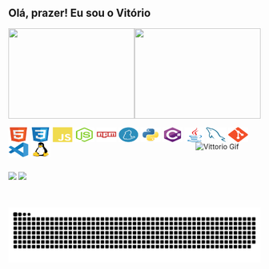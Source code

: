## Olá, prazer! Eu sou o Vitório

<div align="center">
  <div style="display: flex;">
    <img height="180em"
         style="width: 100%;"
         src="https://github-readme-stats.vercel.app/api?username=vittoriogomes&show_icons=true&theme=dracula&include_all_commits=true&count_private=true"
     />
    <img height="180em"
         style="width: 100%;"
         src="https://github-readme-stats.vercel.app/api/top-langs/?username=rafaballerini&layout=compact&langs_count=7&theme=dracula"
     />
  </div>
</div>

<div style="display: inline_block">
  <br>
  <img align="center" alt="HTML icon" height="30" width="40" src="https://raw.githubusercontent.com/devicons/devicon/master/icons/html5/html5-original.svg">
  <img align="center" alt="CSS icon" height="30" width="40" src="https://raw.githubusercontent.com/devicons/devicon/master/icons/css3/css3-original.svg">
  <img align="center" alt="Javascirpt icon" height="30" width="40" src="https://raw.githubusercontent.com/devicons/devicon/master/icons/javascript/javascript-plain.svg">
  <img align="center" alt="NodeJS icon" height="30" width="40" src="https://raw.githubusercontent.com/devicons/devicon/master/icons/nodejs/nodejs-plain.svg">
  <img align="center" alt="npm icon" height="30" width="40" src="https://raw.githubusercontent.com/devicons/devicon/master/icons/npm/npm-original-wordmark.svg">
  <img align="center" alt="yarn icon" height="30" width="40" src="https://raw.githubusercontent.com/devicons/devicon/master/icons/yarn/yarn-original.svg">
  <img align="center" alt="Python icon" height="30" width="40" src="https://raw.githubusercontent.com/devicons/devicon/master/icons/python/python-original.svg">
  <img align="center" alt="Csharp icon" height="30" width="40" src="https://raw.githubusercontent.com/devicons/devicon/master/icons/csharp/csharp-original.svg">
  <img align="center" alt="Java icon" height="30" width="40" src="https://raw.githubusercontent.com/devicons/devicon/master/icons/java/java-original.svg">
  <img align="center" alt="MySQL icon" height="30" width="40" src="https://raw.githubusercontent.com/devicons/devicon/master/icons/mysql/mysql-original.svg">
  <img align="center" alt="Git icon" height="30" width="40" src="https://raw.githubusercontent.com/devicons/devicon/master/icons/git/git-original.svg">
  <img align="center" alt="vscode icon" height="30" width="40" src="https://raw.githubusercontent.com/devicons/devicon/master/icons/vscode/vscode-original.svg">
  <img align="center" alt="linux icon" height="30" width="40" src="https://raw.githubusercontent.com/devicons/devicon/master/icons/linux/linux-original.svg">
  <img align="right" alt="Vittorio Gif" height="130" width="130" src="https://media.giphy.com/media/9fA9HVddKQwxCTla5k/giphy.gif?cid=790b7611a62b69fec0c7b75cd43e399d0fbf04533181d18b&rid=giphy.gif&ct=g">
</div>
  
##
  
<div> 
  <a href = "mailto:vittorio.gomes95@gmail.com"><img src="https://img.shields.io/badge/-Gmail-%23333?style=for-the-badge&logo=gmail&logoColor=white" target="_blank"></a>
  <a href="https://www.linkedin.com/in/vitório-augusto-gomes-diogo-7b9347213" target="_blank"><img src="https://img.shields.io/badge/-LinkedIn-%230077B5?style=for-the-badge&logo=linkedin&logoColor=white" target="_blank"></a>  
  
  ![Snake animation](https://github.com/vittoriogomes/vittoriogomes/blob/output/github-contribution-grid-snake.svg)
</div>
